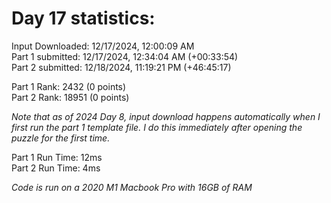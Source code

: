 # Day 17 statistics:

Input Downloaded: 12/17/2024, 12:00:09 AM\
Part 1 submitted: 12/17/2024, 12:34:04 AM (+00:33:54)\
Part 2 submitted: 12/18/2024, 11:19:21 PM (+46:45:17)

Part 1 Rank: 2432 (0 points)\
Part 2 Rank: 18951 (0 points)

*Note that as of 2024 Day 8, input download happens automatically when I first run the part 1 template file. I do this immediately after opening the puzzle for the first time.*

Part 1 Run Time: 12ms\
Part 2 Run Time: 4ms 

*Code is run on a 2020 M1 Macbook Pro with 16GB of RAM*